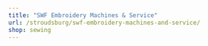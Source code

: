 ```yaml
---
title: "SWF Embroidery Machines & Service"
url: /stroudsburg/swf-embroidery-machines-and-service/
shop: sewing
---
```

